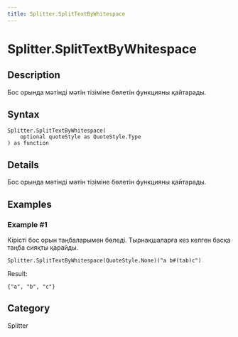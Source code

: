 ```yaml
---
title: Splitter.SplitTextByWhitespace
---
```


# Splitter.SplitTextByWhitespace


## Description

Бос орында мәтінді мәтін тізіміне бөлетін функцияны қайтарады.


## Syntax

```powerquery
Splitter.SplitTextByWhitespace(
    optional quoteStyle as QuoteStyle.Type
) as function
```


## Details

Бос орында мәтінді мәтін тізіміне бөлетін функцияны қайтарады.


## Examples

### Example #1 
Кірісті бос орын таңбаларымен бөледі. Тырнақшаларға кез келген басқа таңба сияқты қарайды.
```powerquery
Splitter.SplitTextByWhitespace(QuoteStyle.None)("a b#(tab)c")
```

Result: 
```powerquery
{"a", "b", "c"}
```




## Category
Splitter
